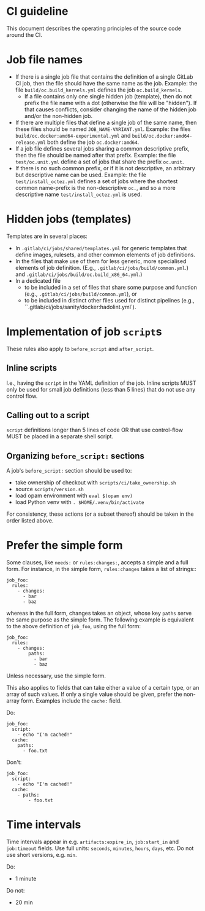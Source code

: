 # CI guideline

This document describes the operating principles of the source code
around the CI.

# Job file names

 - If there is a single job file that contains the definition of a single GitLab CI
   job, then the file should have the same name as the job.  Example:
   the file `build/oc.build_kernels.yml` defines the job `oc.build_kernels`.
   - If a file contains only one single hidden job (template), then do
     not prefix the file name with a dot (otherwise the file will be
     "hidden"). If that causes conflicts, consider changing the name of
     the hidden job and/or the non-hidden job.
 - If there are multiple files that define a single job of the same
   name, then these files should be named `JOB_NAME-VARIANT.yml`.
   Example: the files `build/oc.docker:amd64-experimental.yml` and
   `build/oc.docker:amd64-release.yml` both define the job
   `oc.docker:amd64`.
 - If a job file defines several jobs sharing a common descriptive
   prefix, then the file should be named after that prefix. Example:
   the file `test/oc.unit.yml` define a set of jobs that share the
   prefix `oc.unit`.
 - If there is no such common prefix, or if it is not descriptive, an
   arbitrary but descriptive name can be used. Example: the file
   `test/install_octez.yml` defines a set of jobs where the shortest
   common name-prefix is the non-descriptive `oc.`, and so a more
   descriptive name `test/install_octez.yml` is used.

# Hidden jobs (templates)

Templates are in several places:

- In `.gitlab/ci/jobs/shared/templates.yml` for generic templates that define images, rulesets, and other common elements of job definitions.
- In the files that make use of them for less generic, more specialised elements of job definition. (E.g., `.gitlab/ci/jobs/build/common.yml`.)
 and `.gitlab/ci/jobs/build/oc.build_x86_64.yml`.)
- In a dedicated file
    - to be included in a set of files that share some purpose and function (e.g., `.gitlab/ci/jobs/build/common.yml`), or
    - to be included in distinct other files used for distinct pipelines (e.g., ``.gitlab/ci/jobs/sanity/docker:hadolint.yml`).

# Implementation of job `script`s

These rules also apply to `before_script` and `after_script`.

## Inline scripts

I.e., having the `script` in the YAML definition of the job. Inline
scripts MUST only be used for small job definitions (less than 5
lines) that do not use any control flow.

## Calling out to a script

`script` definitions longer than 5 lines of code OR that use
control-flow MUST be placed in a separate shell script.

## Organizing `before_script:` sections

A job's `before_script:` section should be used to:

 - take ownership of checkout with `scripts/ci/take_ownership.sh`
 - source `scripts/version.sh`
 - load opam environment with `eval $(opam env)`
 - load Python venv with `. $HOME/.venv/bin/activate`

For consistency, these actions (or a subset thereof) should be taken
in the order listed above.

# Prefer the simple form

Some clauses, like `needs:` or `rules:changes:`, accepts a simple and
a full form. For instance, in the simple form, `rules:changes` takes a
list of strings::

```
job_foo:
  rules:
    - changes:
      - bar
      - baz
```

whereas in the full form, changes takes an object, whose key `paths`
serve the same purpose as the simple form. The following example is
equivalent to the above definition of `job_foo`, using the full form:

```
job_foo:
  rules:
    - changes:
        paths:
          - bar
          - baz
```

Unless necessary, use the simple form.

This also applies to fields that can take either a value of a certain
type, or an array of such values. If only a single value should be
given, prefer the non-array form. Examples include the `cache:` field.

Do:

```
job_foo:
  script:
    - echo "I'm cached!"
  cache:
    paths:
      - foo.txt
```

Don't:

```
job_foo:
  script:
    - echo "I'm cached!"
  cache:
    - paths:
        - foo.txt
```

# Time intervals

Time intervals appear in e.g. `artifacts:expire_in`, `job:start_in`
and `job:timeout` fields. Use full units: `seconds`, `minutes`,
`hours`, `days`, etc. Do not use short versions, e.g. `min`.

Do:
 - 1 minute

Do not:
 - 20 min
